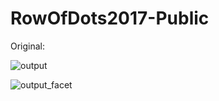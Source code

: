 # RowOfDots2017-Public

Original:



![output](https://user-images.githubusercontent.com/3278367/32989840-15825f5a-cd16-11e7-89dd-6f7dbf5a8aa7.gif)


![output_facet](https://user-images.githubusercontent.com/3278367/32989923-7e0d432c-cd17-11e7-8e07-3be15e9ee511.gif)


